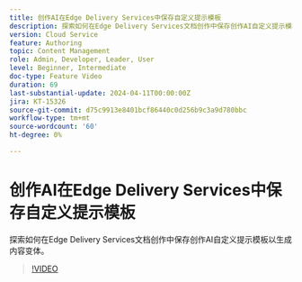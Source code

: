 ```yaml
---
title: 创作AI在Edge Delivery Services中保存自定义提示模板
description: 探索如何在Edge Delivery Services文档创作中保存创作AI自定义提示模板以生成内容变体。
version: Cloud Service
feature: Authoring
topic: Content Management
role: Admin, Developer, Leader, User
level: Beginner, Intermediate
doc-type: Feature Video
duration: 69
last-substantial-update: 2024-04-11T00:00:00Z
jira: KT-15326
source-git-commit: d75c9913e8401bcf86440c0d256b9c3a9d780bbc
workflow-type: tm+mt
source-wordcount: '60'
ht-degree: 0%

---
```



# 创作AI在Edge Delivery Services中保存自定义提示模板

探索如何在Edge Delivery Services文档创作中保存创作AI自定义提示模板以生成内容变体。

>[!VIDEO](https://video.tv.adobe.com/v/3428317/?learn=on)
